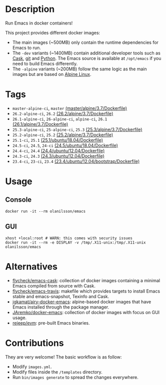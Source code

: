 # Description

Run Emacs in docker containers!

This project provides different docker images:

- The main images (~500MB) only contain the runtime dependencies for Emacs to run.
- The `-dev` variants (~1400MB) contain additional developer tools such as [Cask](https://cask.readthedocs.io),
  [git](https://git-scm.com) and [Python](https://www.python.org). The Emacs source is available at `/opt/emacs` if
  you need to build Emacs differently.
- The `-alpine` variants (~200MB) follow the same logic as the main images but are based on
  [Alpine Linux](https://alpinelinux.org).

# Tags

- `master-alpine-ci`, `master` [(master/alpine/3.7/Dockerfile)](https://github.com/snogge/docker-emacs/blob/master/master/alpine/3.7/Dockerfile)
- `26.2-alpine-ci`, `26.2` [(26.2/alpine/3.7/Dockerfile)](https://github.com/snogge/docker-emacs/blob/master/26.2/alpine/3.7/Dockerfile)
- `26.1-alpine-ci`, `26-alpine-ci`, `alpine-ci`, `26.1` [(26.1/alpine/3.7/Dockerfile)](https://github.com/snogge/docker-emacs/blob/master/26.1/alpine/3.7/Dockerfile)
- `25.3-alpine-ci`, `25-alpine-ci`, `25.3` [(25.3/alpine/3.7/Dockerfile)](https://github.com/snogge/docker-emacs/blob/master/25.3/alpine/3.7/Dockerfile)
- `25.2-alpine-ci`, `25.2` [(25.2/alpine/3.7/Dockerfile)](https://github.com/snogge/docker-emacs/blob/master/25.2/alpine/3.7/Dockerfile)
- `25.1-ci`, `25.1` [(25.1/ubuntu/18.04/Dockerfile)](https://github.com/snogge/docker-emacs/blob/master/25.1/ubuntu/18.04/Dockerfile)
- `24.5-ci`, `24.5`, `24-ci` [(24.5/ubuntu/18.04/Dockerfile)](https://github.com/snogge/docker-emacs/blob/master/24.5/ubuntu/18.04/Dockerfile)
- `24.4-ci`, `24.4` [(24.4/ubuntu/12.04/Dockerfile)](https://github.com/snogge/docker-emacs/blob/master/24.4/ubuntu/12.04/Dockerfile)
- `24.3-ci`, `24.3` [(24.3/ubuntu/12.04/Dockerfile)](https://github.com/snogge/docker-emacs/blob/master/24.3/ubuntu/12.04/Dockerfile)
- `23.4-ci`, `23-ci`, `23.4` [(23.4/ubuntu/12.04/bootstrap/Dockerfile)](https://github.com/snogge/docker-emacs/blob/master/23.4/ubuntu/12.04/bootstrap/Dockerfile)

# Usage

## Console

``` shell
docker run -it --rm olanilsson/emacs
```

## GUI

``` shell
xhost +local:root # WARN: this comes with security issues
docker run -it --rm -e DISPLAY -v /tmp/.X11-unix:/tmp/.X11-unix olanilsson/emacs
```

# Alternatives

- [flycheck/emacs-cask](https://hub.docker.com/r/flycheck/emacs-cask): collection of docker images containing a
  minimal Emacs compiled from source with Cask.
- [flycheck/emacs-travis](https://github.com/flycheck/emacs-travis): makefile which provides targets to
  install Emacs stable and emacs-snapshot, Texinfo and Cask.
- [jgkamat/airy-docker-emacs](https://github.com/jgkamat/airy-docker-emacs): alpine-based docker images that have
  Emacs installed through the package manager.
- [JAremko/docker-emacs](https://github.com/JAremko/docker-emacs): collection of docker images with focus on GUI usage.
- [rejeep/evm](https://github.com/rejeep/evm): pre-built Emacs binaries.

# Contributions

They are very welcome! The basic workflow is as follow:

- Modify `images.yml`.
- Modify files inside the `/templates` directory.
- Run `bin/images generate` to spread the changes everywhere.

